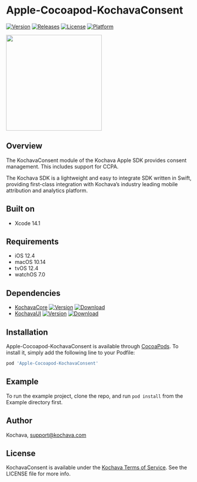 # Apple-Cocoapod-KochavaConsent

[![Version](https://img.shields.io/cocoapods/v/Apple-Cocoapod-KochavaConsent.svg?style=flat)](https://cocoapods.org/pods/Apple-Cocoapod-KochavaConsent)
[![Releases](https://img.shields.io/github/v/release/kochava/Apple-SwiftPackage-KochavaConsent?include_prereleases&sort=semver)](https://github.com/Kochava/Apple-SwiftPackage-KochavaConsent/releases)
[![License](https://img.shields.io/cocoapods/l/Apple-Cocoapod-KochavaConsent.svg?style=flat)](https://cocoapods.org/pods/Apple-Cocoapod-KochavaConsent)
[![Platform](https://img.shields.io/cocoapods/p/Apple-Cocoapod-KochavaConsent.svg?style=flat)](https://cocoapods.org/pods/Apple-Cocoapod-KochavaConsent)

<img src="https://storage.googleapis.com/kochava-web/2016/07/Kochava-horizontal-black-800x154.png" width="260" />

## Overview

The KochavaConsent module of the Kochava Apple SDK provides consent management. This includes support for CCPA.

The Kochava SDK is a lightweight and easy to integrate SDK written in Swift, providing first-class integration with Kochava’s industry leading mobile attribution and analytics platform.

## Built on

* Xcode 14.1

## Requirements

* iOS 12.4
* macOS 10.14
* tvOS 12.4
* watchOS 7.0

## Dependencies

* [KochavaCore](https://cocoapods.org/pods/Apple-Cocoapod-KochavaCore)
[![Version](https://img.shields.io/cocoapods/v/Apple-Cocoapod-KochavaCore.svg?style=flat)](https://cocoapods.org/pods/Apple-Cocoapod-KochavaCore) [![Download](https://img.shields.io/github/v/release/kochava/Apple-SwiftPackage-KochavaCore?include_prereleases&sort=semver)](https://github.com/Kochava/Apple-SwiftPackage-KochavaCore/releases)
* [KochavaUI](https://cocoapods.org/pods/Apple-Cocoapod-KochavaUI)
[![Version](https://img.shields.io/cocoapods/v/Apple-Cocoapod-KochavaUI.svg?style=flat)](https://cocoapods.org/pods/Apple-Cocoapod-KochavaUI) [![Download](https://img.shields.io/github/v/release/kochava/Apple-SwiftPackage-KochavaUI?include_prereleases&sort=semver)](https://github.com/Kochava/Apple-SwiftPackage-KochavaUI/releases)

## Installation

Apple-Cocoapod-KochavaConsent is available through [CocoaPods](https://cocoapods.org).
To install it, simply add the following line to your Podfile:

```ruby
pod 'Apple-Cocoapod-KochavaConsent'
```

## Example

To run the example project, clone the repo, and run `pod install` from the Example directory first.

## Author

Kochava, support@kochava.com

## License

KochavaConsent is available under the [Kochava Terms of Service](https://www.kochava.com/terms-of-service/). See the LICENSE file for more info.
